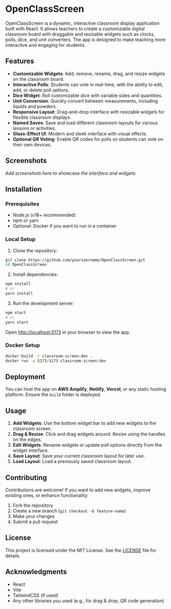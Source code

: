 # OpenClassScreen

OpenClassScreen is a dynamic, interactive classroom display application built with React. It allows teachers to create a customizable digital classroom board with draggable and resizable widgets such as clocks, polls, dice, and unit converters. The app is designed to make teaching more interactive and engaging for students.

## Features

* **Customizable Widgets**: Add, remove, rename, drag, and resize widgets on the classroom board.
* **Interactive Polls**: Students can vote in real-time, with the ability to edit, add, or delete poll options.
* **Dice Widget**: Roll customizable dice with variable sides and quantities.
* **Unit Conversion**: Quickly convert between measurements, including liquids and powders.
* **Responsive Layout**: Drag-and-drop interface with resizable widgets for flexible classroom displays.
* **Named Saves**: Save and load different classroom layouts for various lessons or activities.
* **Glass-Effect UI**: Modern and sleek interface with visual effects.
* **Optional QR Voting**: Enable QR codes for polls so students can vote on their own devices.

## Screenshots

*Add screenshots here to showcase the interface and widgets.*

## Installation

### Prerequisites

* Node.js (v18+ recommended)
* npm or yarn
* Optional: Docker if you want to run in a container

### Local Setup

1. Clone the repository:

```bash
git clone https://github.com/yourusername/OpenClassScreen.git
cd OpenClassScreen
```

2. Install dependencies:

```bash
npm install
# or
yarn install
```

3. Run the development server:

```bash
npm start
# or
yarn start
```

Open [http://localhost:5173](http://localhost:5173) in your browser to view the app.

### Docker Setup

```bash
docker build -t classroom-screen:dev .
docker run -p 5173:5173 classroom-screen:dev
```

## Deployment

You can host the app on **AWS Amplify**, **Netlify**, **Vercel**, or any static hosting platform. Ensure the `build` folder is deployed.

## Usage

1. **Add Widgets**: Use the bottom widget bar to add new widgets to the classroom screen.
2. **Drag & Resize**: Click and drag widgets around. Resize using the handles on the edges.
3. **Edit Widgets**: Rename widgets or update poll options directly from the widget interface.
4. **Save Layout**: Save your current classroom layout for later use.
5. **Load Layout**: Load a previously saved classroom layout.

## Contributing

Contributions are welcome! If you want to add new widgets, improve existing ones, or enhance functionality:

1. Fork the repository
2. Create a new branch (`git checkout -b feature-name`)
3. Make your changes
4. Submit a pull request

## License

This project is licensed under the MIT License. See the [LICENSE](LICENSE) file for details.

## Acknowledgments

* React
* Vite
* TailwindCSS (if used)
* Any other libraries you used (e.g., for drag & drop, QR code generation)
